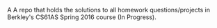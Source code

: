 A A repo that holds the solutions to all homework questions/projects in Berkley's CS61AS Spring 2016 course (In Progress).